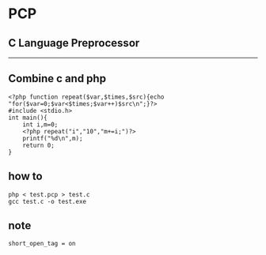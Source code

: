 # PCP
## C Language Preprocessor
---
## Combine c and php
```
<?php function repeat($var,$times,$src){echo "for($var=0;$var<$times;$var++)$src\n";}?>
#include <stdio.h>
int main(){
    int i,m=0;
    <?php repeat("i","10","m+=i;")?>
    printf("%d\n",m);
    return 0;
}
```
## how to
```
php < test.pcp > test.c
gcc test.c -o test.exe
```
## note
```
short_open_tag = on
```

